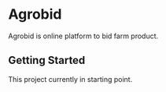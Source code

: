 # Agrobid

Agrobid is online platform to bid farm product.

## Getting Started

This project currently in starting point.

